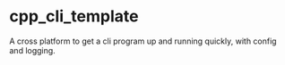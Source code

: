 # cpp_cli_template
A cross platform to get a cli program up and running quickly, with config and logging.
